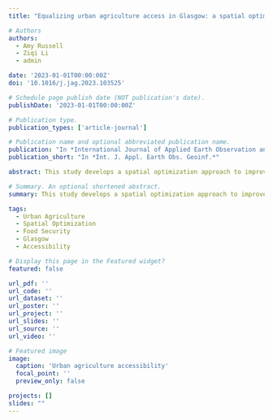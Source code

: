 ```yaml
---
title: "Equalizing urban agriculture access in Glasgow: a spatial optimization approach (2023)"

# Authors
authors:
  - Amy Russell
  - Ziqi Li
  - admin

date: '2023-01-01T00:00:00Z'
doi: '10.1016/j.jag.2023.103525'

# Schedule page publish date (NOT publication's date).
publishDate: '2023-01-01T00:00:00Z'

# Publication type.
publication_types: ['article-journal']

# Publication name and optional abbreviated publication name.
publication: "In *International Journal of Applied Earth Observation and Geoinformation*"
publication_short: "In *Int. J. Appl. Earth Obs. Geoinf.*"

abstract: This study develops a spatial optimization approach to improve equitable access to urban agriculture opportunities in Glasgow. Using geospatial analysis and optimization algorithms, we identify optimal locations for new urban agriculture sites that maximize accessibility while considering existing infrastructure and community needs. The research provides practical guidance for urban food system planning.

# Summary. An optional shortened abstract.
summary: This study develops a spatial optimization approach to improve equitable access to urban agriculture opportunities in Glasgow.

tags:
  - Urban Agriculture
  - Spatial Optimization
  - Food Security
  - Glasgow
  - Accessibility

# Display this page in the Featured widget?
featured: false

url_pdf: ''
url_code: ''
url_dataset: ''
url_poster: ''
url_project: ''
url_slides: ''
url_source: ''
url_video: ''

# Featured image
image:
  caption: 'Urban agriculture accessibility'
  focal_point: ''
  preview_only: false

projects: []
slides: ""
---
```

